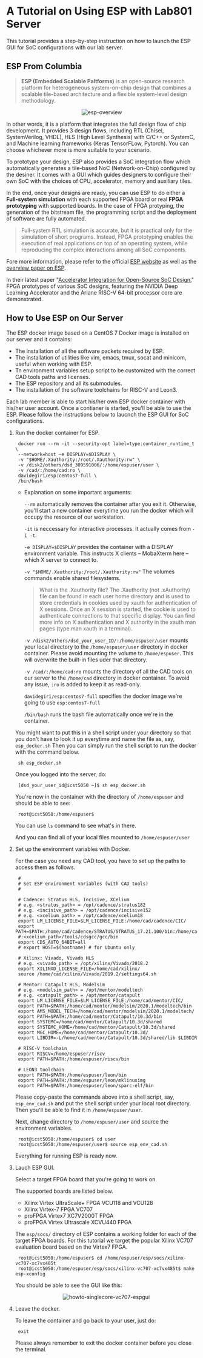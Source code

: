 # A Tutorial on Using ESP with Lab801 Server

This tutorial provides a step-by-step instruction on how to launch the ESP GUI for SoC configurations with our lab server. 

## ESP From Columbia

> **ESP (Embedded Scalable Paltforms)** is an open-source research platform for heterogeneous system-on-chip design that combines a scalable tile-based architecture and a flexible system-level design methodology.

<div align="center">
<img src="https://i.ibb.co/pjx2mLm/esp-overview.png" alt="esp-overview" border="0">
</div>

In other words, it is a platform that integrates the full design flow of chip development. It provides 3 design flows, including RTL (Chisel, SystemVerilog, VHDL), HLS (High Level Synthesis) with C/C++ or SystemC, and Machine learning frameworks (Keras TensorFLow, Pytorch). You can choose whichever more is more suitable to your scenario.

To prototype your design, ESP also provides a SoC integration flow which automatically generates a tile-based NoC (Network-on-Chip) configured by the desiner. It comes with a GUI which guides designers to configure their own SoC with the choices of CPU, accelerator, memory and auxiliary tiles.

In the end, once your designs are ready, you can use ESP to do either a **Full-system simulation** with each supported FPGA board or real **FPGA prototyping** with supported boards. In the case of FPGA protyping, the generation of the bitstream file, the programming script and the deployment of software are fully automated.

> Full-system RTL simulation is accurate, but it is practical only for the simulation of short programs. Instead,
FPGA prototyping enables the execution of real applications on top of an operating system, while reproducing the complex interactions among all SoC components.

Fore more information, please refer to the official [ESP website](https://www.esp.cs.columbia.edu/ "ESP website") as well as the [overview paper on ESP](https://arxiv.org/pdf/2009.01178.pdf "overview paper on ESP").

In their latest paper "[Accelerator Integration for Open-Source SoC Design](https://sld.cs.columbia.edu/pubs/giri_ieeemicro21.pdf "Accelerator Integration for Open-Source SoC Design")," FPGA prototypes of various SoC designs, featuring the NVIDIA Deep Learning Accelerator and the Ariane RISC-V 64-bit processor core are demonstrated.

## How to Use ESP on Our Server

The ESP docker image based on a CentOS 7 Docker image is installed on our server and it contains:

* The installation of all the software packets required by ESP.
* The installation of utilities like vim, emacs, tmux, socat and minicom, useful when working with ESP.
* Tn environment variables setup script to be customized with the correct CAD tools paths and licenses.
* The ESP repository and all its submodules.
* The installation of the software toolchains for RISC-V and Leon3.

Each lab member is able to start his/her own ESP docker container with his/her user account. Once a contianer is started, you'll be able to use the ESP. Please follow the instructions below to laucnch the ESP GUI for SoC configurations.

1. Run the docker container for ESP.
	
		docker run --rm -it --security-opt label=type:container_runtime_t \
		--network=host -e DISPLAY=$DISPLAY \
		-v "$HOME/.Xauthority:/root/.Xauthority:rw" \
		-v /disk2/others/dsd_309591006/:/home/espuser/user \
		-v /cad/:/home/cad:ro \
		davidegiri/esp:centos7-full \
		/bin/bash
	
	* Explanation on some important arguments:
	
		`--rm` automatically removes the container after you exit it. Otherwise, you'll start a new container everytime you run the docker which will occupy the resource of our workstation.

		`-it` is neccessary for interactive processes. It actually comes from `-i -t`.

		`-e DISPLAY=$DISPLAY` provides the container with a DISPLAY environment variable. This instructs X clients – MobaXterm here – which X server to connect to.

		`-v "$HOME/.Xauthority:/root/.Xauthority:rw"` The volumes commands enable shared filesystems. 

		> What is the .Xauthority file?
		The .Xauthority (not .xAuthority) file can be found in each user home directory and is used to store credentials in cookies used by xauth for authentication of X sessions. Once an X session is started, the cookie is used to authenticate connections to that specific display. You can find more info on X authentication and X authority in the xauth man pages (type man xauth in a terminal).

		`-v /disk2/others/dsd_your_user_ID/:/home/espuser/user` mounts your local directory to the `/home/espuser/user` directory in docker container. Please avoid mounting the volume to `/home/espuser`. This will overwrite the built-in files uder that directory.

		`-v /cad/:/home/cad:ro` mounts the directory of all the CAD tools on our server to the `/home/cad` directory in docker container. To avoid any issue, `:ro` is added to keep it as read-only.

		`davidegiri/esp:centos7-full` specifies the docker image we're going to use `esp:centos7-full`

		`/bin/bash` runs the bash file automatically once we're in the container.


	You might want to put this in a shell script under your directory so that you don't have to look it up everytime and name the file as, say, `esp_docker.sh` Then you can simply run the shell script to run the docker with the command below.
	
		sh esp_docker.sh
	

	Once you logged into the server, do:
	
		[dsd_your_user_id@icst5050 ~]$ sh esp_docker.sh
	
	You're now in the container with the directory of `/home/espuser` and should be able to see:
	
		root@icst5050:/home/espuser$
	
	You can use `ls` command to see what's in there.
	
	And you can find all of your local files mounted to `/home/espuser/user`
	
2. Set up the environment variables with Docker.

	For the case you need any CAD tool, you have to set up the paths to access them as follows.

		#
		# Set ESP environment variables (with CAD tools)
		# 

		# Cadence: Stratus HLS, Incisive, XCelium
		# e.g. <stratus_path> = /opt/cadence/stratus182
		# e.g. <incisive_path> = /opt/cadence/incisive152
		# e.g. <xcelium_path> = /opt/cadence/xcelium18
		export LM_LICENSE_FILE=$LM_LICENSE_FILE:/home/cad/cadence/CIC/
		export PATH=$PATH:/home/cad/cadence/STRATUS/STRATUS_17.21.100/bin:/home/cad/cadence/INCISIV/INCISIVE_15.20.039/tools/cdsgcc/gcc/bin
		#:<xcelium_path>/tools/cdsgcc/gcc/bin
		export CDS_AUTO_64BIT=all
		# export HOST=$(hostname) # for Ubuntu only

		# Xilinx: Vivado, Vivado HLS
		# e.g. <vivado_path> = /opt/xilinx/Vivado/2018.2
		export XILINXD_LICENSE_FILE=/home/cad/xilinx/
		source /home/cad/xilinx/Vivado/2019.2/settings64.sh

		# Mentor: Catapult HLS, Modelsim
		# e.g. <modelsim_path> = /opt/mentor/modeltech
		# e.g. <catapult_path> = /opt/mentor/catapult
		export LM_LICENSE_FILE=$LM_LICENSE_FILE:/home/cad/mentor/CIC/
		export PATH=$PATH:/home/cad/mentor/modelsim/2020.1/modeltech/bin
		export AMS_MODEL_TECH=/home/cad/mentor/modelsim/2020.1/modeltech/
		export PATH=$PATH:/home/cad/mentor/Catapult/10.3d/bin
		export SYSTEMC=/home/cad/mentor/Catapult/10.3d/shared
		export SYSTEMC_HOME=/home/cad/mentor/Catapult/10.3d/shared
		export MGC_HOME=/home/cad/mentor/Catapult/10.3d/
		export LIBDIR=-L/home/cad/mentor/Catapult/10.3d/shared/lib $LIBDIR

		# RISC-V toolchain
		export RISCV=/home/espuser/riscv
		export PATH=$PATH:/home/espuser/riscv/bin

		# LEON3 toolchain
		export PATH=$PATH:/home/espuser/leon/bin
		export PATH=$PATH:/home/espuser/leon/mklinuximg
		export PATH=$PATH:/home/espuser/leon/sparc-elf/bin

	Please copy-paste the commands above into a shell script, say, `esp_env_cad.sh` and put the shell script under your local root directory. Then you'll be able to find it in `/home/espuser/user`.
	
	Next, change directory to `/home/espuser/user` and source the environment variables.
	
		root@icst5050:/home/espuser$ cd user	
		root@icst5050:/home/espuser/user$ source esp_env_cad.sh
	
	Everything for running ESP is ready now.

3. Lauch ESP GUI.

	Select a target FPGA board that you're going to work on.
	
	The supported boards are listed below.
	
	* Xilinx Virtex UltraScale+ FPGA VCU118 and VCU128
	* Xilinx Virtex-7 FPGA VC707
	* proFPGA Virtex7 XC7V2000T FPGA
	* proFPGA Virtex Ultrascale XCVU440 FPGA
	
	The `esp/socs/` directory of ESP contains a working folder for each of the target FPGA boards.
	For this tutorial we target the popular Xilinx VC707 evaluation board based on the Virtex7 FPGA.
	
		root@icst5050:/home/espuser$ cd /home/espuser/esp/socs/xilinx-vc707-xc7vx485t
		root@icst5050:/home/espuser/esp/socs/xilinx-vc707-xc7vx485t$ make esp-xconfig
	
	You should be able to see the GUI like this:
	
	<div align="center">
	<img src="https://i.ibb.co/j32nXLZ/howto-singlecore-vc707-espgui.png" alt="howto-singlecore-vc707-espgui" border="0">
	</div>

4. Leave the docker.

	To leave the container and go back to your user, just do:
	
		exit
	
	Please always remember to exit the docker container before you close the terminal.
